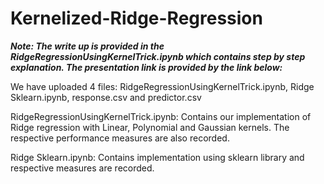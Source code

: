 # Kernelized-Ridge-Regression

***Note: The write up is provided in the RidgeRegressionUsingKernelTrick.ipynb which contains step by step explanation. The presentation link is provided by the link below:***


We have uploaded 4 files: RidgeRegressionUsingKernelTrick.ipynb, Ridge Sklearn.ipynb, response.csv and predictor.csv

RidgeRegressionUsingKernelTrick.ipynb: Contains our implementation of Ridge regression with Linear, Polynomial and Gaussian kernels. The respective performance measures are also recorded.

Ridge Sklearn.ipynb: Contains implementation using sklearn library and respective measures are recorded.




